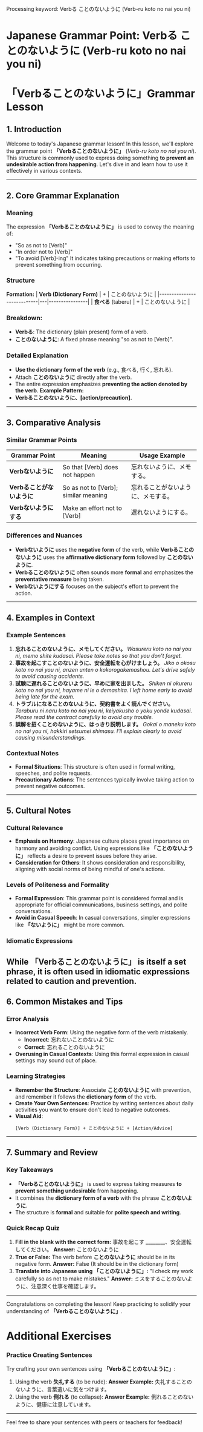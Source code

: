 Processing keyword: Verbる ことのないように (Verb-ru koto no nai you ni)
# Japanese Grammar Point: Verbる ことのないように (Verb-ru koto no nai you ni)
# 「Verbることのないように」Grammar Lesson
## 1. Introduction
Welcome to today's Japanese grammar lesson! In this lesson, we'll explore the grammar point **「Verbることのないように」** (*Verb-ru koto no nai you ni*). This structure is commonly used to express doing something **to prevent an undesirable action from happening**. Let's dive in and learn how to use it effectively in various contexts.

---
## 2. Core Grammar Explanation
### Meaning
The expression **「Verbることのないように」** is used to convey the meaning of:
- "So as not to [Verb]"
- "In order not to [Verb]"
- "To avoid [Verb]-ing"
It indicates taking precautions or making efforts to prevent something from occurring.
### Structure
**Formation:**
| **Verb (Dictionary Form)** | + | ことのないように |
|----------------------------|---|----------------|
| **食べる** (taberu)         | + | ことのないように |
### Breakdown:
- **Verbる**: The dictionary (plain present) form of a verb.
- **ことのないように**: A fixed phrase meaning "so as not to [Verb]".
### Detailed Explanation
- **Use the dictionary form of the verb** (e.g., 食べる, 行く, 忘れる).
- Attach **ことのないように** directly after the verb.
- The entire expression emphasizes **preventing the action denoted by the verb**.
**Example Pattern:**
- **Verbることのないように、[action/precaution].**
---
## 3. Comparative Analysis
### Similar Grammar Points
| Grammar Point                  | Meaning                               | Usage Example                                 |
|--------------------------------|---------------------------------------|-----------------------------------------------|
| **Verbないように**            | So that [Verb] does not happen        | 忘れないように、メモする。                   |
| **Verbることがないように**    | So as not to [Verb]; similar meaning | 忘れることがないように、メモする。           |
| **Verbないようにする**        | Make an effort not to [Verb]          | 遅れないようにする。                         |
### Differences and Nuances
- **Verbないように** uses the **negative form** of the verb, while **Verbることのないように** uses the **affirmative dictionary form** followed by **ことのないように**.
- **Verbることのないように** often sounds more **formal** and emphasizes the **preventative measure** being taken.
- **Verbないようにする** focuses on the subject's effort to prevent the action.
---
## 4. Examples in Context
### Example Sentences
1. **忘れることのないように、メモしてください。**
   *Wasureru koto no nai you ni, memo shite kudasai.*
   *Please take notes so that you don't forget.*
2. **事故を起こすことのないように、安全運転を心がけましょう。**
   *Jiko o okosu koto no nai you ni, anzen unten o kokorogakemashou.*
   *Let's drive safely to avoid causing accidents.*
3. **試験に遅れることのないように、早めに家を出ました。**
   *Shiken ni okureru koto no nai you ni, hayame ni ie o demashita.*
   *I left home early to avoid being late for the exam.*
4. **トラブルになることのないように、契約書をよく読んでください。**
   *Toraburu ni naru koto no nai you ni, keiyakusho o yoku yonde kudasai.*
   *Please read the contract carefully to avoid any trouble.*
5. **誤解を招くことのないように、はっきり説明します。**
   *Gokai o maneku koto no nai you ni, hakkiri setsumei shimasu.*
   *I'll explain clearly to avoid causing misunderstandings.*
### Contextual Notes
- **Formal Situations**: This structure is often used in formal writing, speeches, and polite requests.
- **Precautionary Actions**: The sentences typically involve taking action to prevent negative outcomes.
---
## 5. Cultural Notes
### Cultural Relevance
- **Emphasis on Harmony**: Japanese culture places great importance on harmony and avoiding conflict. Using expressions like **「ことのないように」** reflects a desire to prevent issues before they arise.
- **Consideration for Others**: It shows consideration and responsibility, aligning with social norms of being mindful of one's actions.
### Levels of Politeness and Formality
- **Formal Expression**: This grammar point is considered formal and is appropriate for official communications, business settings, and polite conversations.
- **Avoid in Casual Speech**: In casual conversations, simpler expressions like **「ないように」** might be more common.
### Idiomatic Expressions
While **「Verbることのないように」** is itself a set phrase, it is often used in idiomatic expressions related to caution and prevention.
---
## 6. Common Mistakes and Tips
### Error Analysis
- **Incorrect Verb Form**: Using the negative form of the verb mistakenly.
  - **Incorrect**: 忘れないことのないように
  - **Correct**: 忘れることのないように
- **Overusing in Casual Contexts**: Using this formal expression in casual settings may sound out of place.
### Learning Strategies
- **Remember the Structure**: Associate **ことのないように** with prevention, and remember it follows the **dictionary form** of the verb.
- **Create Your Own Sentences**: Practice by writing sentences about daily activities you want to ensure don't lead to negative outcomes.
- **Visual Aid**:
  ```
  [Verb (Dictionary Form)] + ことのないように + [Action/Advice]
  ```
---
## 7. Summary and Review
### Key Takeaways
- **「Verbることのないように」** is used to express taking measures **to prevent something undesirable** from happening.
- It combines the **dictionary form of a verb** with the phrase **ことのないように**.
- The structure is **formal** and suitable for **polite speech and writing**.
### Quick Recap Quiz
1. **Fill in the blank with the correct form:**
   事故を起こす ________、安全運転してください。
   **Answer:** ことのないように
2. **True or False:** The verb before **ことのないように** should be in its negative form.
   **Answer:** False (It should be in the dictionary form)
3. **Translate into Japanese using 「ことのないように」:**
   "I check my work carefully so as not to make mistakes."
   **Answer:** ミスをすることのないように、注意深く仕事を確認します。
---
Congratulations on completing the lesson! Keep practicing to solidify your understanding of **「Verbることのないように」**.
# Additional Exercises
### Practice Creating Sentences
Try crafting your own sentences using **「Verbることのないように」**:
1. Using the verb **失礼する** (to be rude):
   **Answer Example:** 失礼することのないように、言葉遣いに気をつけます。
2. Using the verb **倒れる** (to collapse):
   **Answer Example:** 倒れることのないように、健康に注意しています。
---
Feel free to share your sentences with peers or teachers for feedback!
